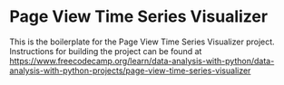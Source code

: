 # Page View Time Series Visualizer

This is the boilerplate for the Page View Time Series Visualizer project. Instructions for building the project can be found at https://www.freecodecamp.org/learn/data-analysis-with-python/data-analysis-with-python-projects/page-view-time-series-visualizer
